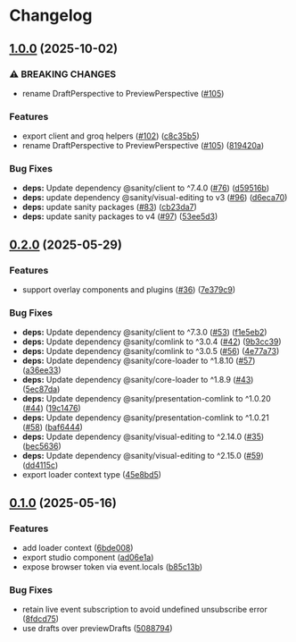 # Changelog

## [1.0.0](https://github.com/sanity-io/sanity-sveltekit/compare/sveltekit-v0.2.0...sveltekit-v1.0.0) (2025-10-02)


### ⚠ BREAKING CHANGES

* rename DraftPerspective to PreviewPerspective ([#105](https://github.com/sanity-io/sanity-sveltekit/issues/105))

### Features

* export client and groq helpers ([#102](https://github.com/sanity-io/sanity-sveltekit/issues/102)) ([c8c35b5](https://github.com/sanity-io/sanity-sveltekit/commit/c8c35b5c7565efe093276c93a8764d1277053252))
* rename DraftPerspective to PreviewPerspective ([#105](https://github.com/sanity-io/sanity-sveltekit/issues/105)) ([819420a](https://github.com/sanity-io/sanity-sveltekit/commit/819420aa09664f2795e5ff75f599beb2472430a4))


### Bug Fixes

* **deps:** Update dependency @sanity/client to ^7.4.0 ([#76](https://github.com/sanity-io/sanity-sveltekit/issues/76)) ([d59516b](https://github.com/sanity-io/sanity-sveltekit/commit/d59516b2784b89e1ea8aa813cdf6bd80d533f1bb))
* **deps:** update dependency @sanity/visual-editing to v3 ([#96](https://github.com/sanity-io/sanity-sveltekit/issues/96)) ([d6eca70](https://github.com/sanity-io/sanity-sveltekit/commit/d6eca70a55380f90c45c0ed66ff2cbf4c18b9794))
* **deps:** update sanity packages ([#83](https://github.com/sanity-io/sanity-sveltekit/issues/83)) ([cb23da7](https://github.com/sanity-io/sanity-sveltekit/commit/cb23da7988adfb023615695f8807950a8bfcae6d))
* **deps:** update sanity packages to v4 ([#97](https://github.com/sanity-io/sanity-sveltekit/issues/97)) ([53ee5d3](https://github.com/sanity-io/sanity-sveltekit/commit/53ee5d3807a260a1d4487be79b73b8fdfd3bce4d))

## [0.2.0](https://github.com/sanity-io/sanity-sveltekit/compare/sveltekit-v0.1.0...sveltekit-v0.2.0) (2025-05-29)


### Features

* support overlay components and plugins ([#36](https://github.com/sanity-io/sanity-sveltekit/issues/36)) ([7e379c9](https://github.com/sanity-io/sanity-sveltekit/commit/7e379c9d26c36f6aa415db68fc237005cf3fbbe0))


### Bug Fixes

* **deps:** Update dependency @sanity/client to ^7.3.0 ([#53](https://github.com/sanity-io/sanity-sveltekit/issues/53)) ([f1e5eb2](https://github.com/sanity-io/sanity-sveltekit/commit/f1e5eb2ac7c75bcb75e069675330226fbb8405cb))
* **deps:** Update dependency @sanity/comlink to ^3.0.4 ([#42](https://github.com/sanity-io/sanity-sveltekit/issues/42)) ([9b3cc39](https://github.com/sanity-io/sanity-sveltekit/commit/9b3cc3965fe6509e91405ed72dd08cc4503636dc))
* **deps:** Update dependency @sanity/comlink to ^3.0.5 ([#56](https://github.com/sanity-io/sanity-sveltekit/issues/56)) ([4e77a73](https://github.com/sanity-io/sanity-sveltekit/commit/4e77a738ce99e3037640ca5594aa0a665e20d84f))
* **deps:** Update dependency @sanity/core-loader to ^1.8.10 ([#57](https://github.com/sanity-io/sanity-sveltekit/issues/57)) ([a36ee33](https://github.com/sanity-io/sanity-sveltekit/commit/a36ee33dfcd7d0ad75d1adcd2989620bd30ac2b6))
* **deps:** Update dependency @sanity/core-loader to ^1.8.9 ([#43](https://github.com/sanity-io/sanity-sveltekit/issues/43)) ([5ec87da](https://github.com/sanity-io/sanity-sveltekit/commit/5ec87da1b8eb1be07c292b069c92850a0df078cb))
* **deps:** Update dependency @sanity/presentation-comlink to ^1.0.20 ([#44](https://github.com/sanity-io/sanity-sveltekit/issues/44)) ([19c1476](https://github.com/sanity-io/sanity-sveltekit/commit/19c14764482457b0efc2545ec36ee9bd2af70fa2))
* **deps:** Update dependency @sanity/presentation-comlink to ^1.0.21 ([#58](https://github.com/sanity-io/sanity-sveltekit/issues/58)) ([baf6444](https://github.com/sanity-io/sanity-sveltekit/commit/baf644427c56696316d8ecf579c192fbe14417f0))
* **deps:** Update dependency @sanity/visual-editing to ^2.14.0 ([#35](https://github.com/sanity-io/sanity-sveltekit/issues/35)) ([bec5636](https://github.com/sanity-io/sanity-sveltekit/commit/bec5636b0a42b8d131b18a7d4c068e8f22c39523))
* **deps:** Update dependency @sanity/visual-editing to ^2.15.0 ([#59](https://github.com/sanity-io/sanity-sveltekit/issues/59)) ([dd4115c](https://github.com/sanity-io/sanity-sveltekit/commit/dd4115c6b468de9871ccaf750fbd3c79aeb7142c))
* export loader context type ([45e8bd5](https://github.com/sanity-io/sanity-sveltekit/commit/45e8bd5f4691148ca8d4524d2fbe8632ad965ea5))

## [0.1.0](https://github.com/sanity-io/sanity-sveltekit/compare/sveltekit-v0.0.1...sveltekit-v0.1.0) (2025-05-16)


### Features

* add loader context ([6bde008](https://github.com/sanity-io/sanity-sveltekit/commit/6bde0083ab5305aab9be5a167ddc6b446611fb2d))
* export studio component ([ad06e1a](https://github.com/sanity-io/sanity-sveltekit/commit/ad06e1ab974587dfe798f5d051190d2e3e34b246))
* expose browser token via event.locals ([b85c13b](https://github.com/sanity-io/sanity-sveltekit/commit/b85c13bab658ce327edd5da165b9f1616b61da65))


### Bug Fixes

* retain live event subscription to avoid undefined unsubscribe error ([8fdcd75](https://github.com/sanity-io/sanity-sveltekit/commit/8fdcd75ed2acca76180b80cbdb430d2ed4f83280))
* use drafts over previewDrafts ([5088794](https://github.com/sanity-io/sanity-sveltekit/commit/508879477caf27b41fdcff88446e96800d878432))
